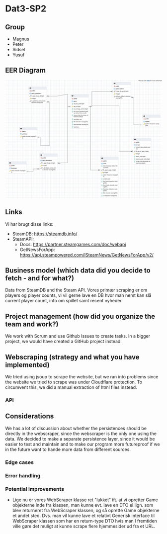 # Dat3-SP2

## Group

- Magnus
- Peter
- Sidsel
- Yusuf

## EER Diagram

![EER Diagram](documentation/EER.png)

## Links

Vi har brugt disse links:
- SteamDB: https://steamdb.info/
- SteamAPI:
  - Docs: https://partner.steamgames.com/doc/webapi
  - GetNewsForApp: https://api.steampowered.com/ISteamNews/GetNewsForApp/v2/

## Business model (which data did you decide to fetch - and for what?)
Data from SteamDB and the Steam API. Vores primær scraping er om players og player counts, vi vil gerne lave en DB hvor man nemt kan slå current player count, info om spillet samt recent nyheder.

## Project management (how did you organize the team and work?)

We work with Scrum and use Github Issues to create tasks. In a bigger project, we would have created a GitHub project instead.

## Webscraping (strategy and what you have implemented)
We tried using jsoup to scrape the website, but we ran into problems since the website we tried to scrape was under Cloudflare protection.
To circumvent this, we did a manual extraction of html files instead.

### API

## Considerations
We has a lot of discussion about whether the persistences should be directly in the webscraper, since the webscraper is the only one using the data. We decided to make a separate persistence layer, since it would be easier to test and maintain and to make our program more futureproof if we in the future want to hande more data from different sources.


### Edge cases

### Error handling

### Potential improvements

- Lige nu er vores WebScraper klasse ret "lukket" ift. at vi opretter Game objekterne inde fra klassen, man kunne evt. lave en DTO el.lign. som blev returneret fra WebScraper klassen, og så oprette Game objekterne et andet sted. Dvs. man vil kunne lave et relativt Generisk interface til WebScraper klassen som har en return-type DTO hvis man I fremtiden ville gøre det muligt at kunne scrape flere hjemmesider ud fra et URL.